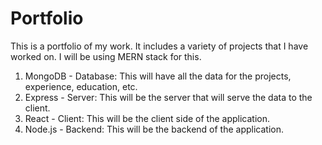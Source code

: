 # Portfolio
This is a portfolio of my work. It includes a variety of projects that I have worked on.
I will be using MERN stack for this.
1. MongoDB - Database: This will have all the data for the projects, experience, education, etc.
2. Express - Server: This will be the server that will serve the data to the client.
3. React - Client: This will be the client side of the application.
4. Node.js - Backend: This will be the backend of the application.